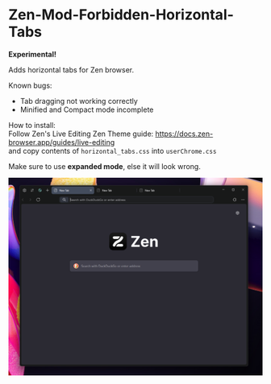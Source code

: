 # Zen-Mod-Forbidden-Horizontal-Tabs
**Experimental!**

Adds horizontal tabs for Zen browser.

Known bugs:
- Tab dragging not working correctly
- Minified and Compact mode incomplete

How to install: <br />
Follow Zen's Live Editing Zen Theme guide: https://docs.zen-browser.app/guides/live-editing <br />
and copy contents of `horizontal_tabs.css` into `userChrome.css`

Make sure to use **expanded mode**, else it will look wrong.

![image](./zen_tabs_horizontal.png)
